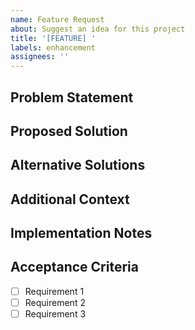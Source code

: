 ```yaml
---
name: Feature Request
about: Suggest an idea for this project
title: '[FEATURE] '
labels: enhancement
assignees: ''
---
```


## Problem Statement
<!-- A clear and concise description of what the problem is -->

## Proposed Solution
<!-- A clear and concise description of what you want to happen -->

## Alternative Solutions
<!-- A clear and concise description of any alternative solutions or features you've considered -->

## Additional Context
<!-- Add any other context or screenshots about the feature request here -->

## Implementation Notes
<!-- Any notes about how this feature could be implemented -->

## Acceptance Criteria
<!-- List the requirements that must be met for this feature to be considered complete -->
- [ ] Requirement 1
- [ ] Requirement 2
- [ ] Requirement 3 